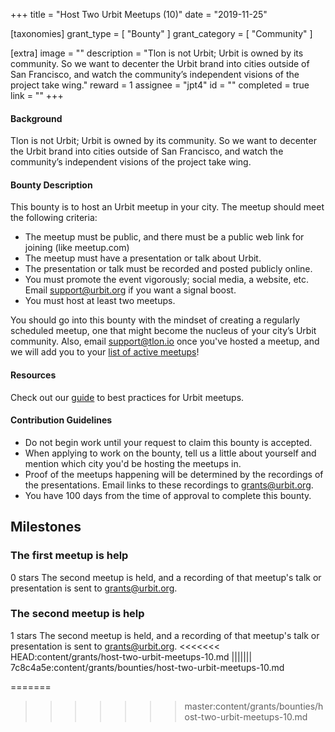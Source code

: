 +++
title = "Host Two Urbit Meetups (10)"
date = "2019-11-25"

[taxonomies]
grant_type = [ "Bounty" ]
grant_category = [ "Community" ]

[extra]
image = ""
description = "Tlon is not Urbit; Urbit is owned by its community. So we want to decenter the Urbit brand into cities outside of San Francisco, and watch the community’s independent visions of the project take wing."
reward = 1
assignee = "jpt4"
id = ""
completed = true
link = ""
+++

#### Background

Tlon is not Urbit; Urbit is owned by its community. So we want to decenter the Urbit brand into cities outside of San Francisco, and watch the community’s independent visions of the project take wing.

#### Bounty Description

This bounty is to host an Urbit meetup in your city. The meetup should meet the following criteria:

- The meetup must be public, and there must be a public web link for joining (like meetup.com)
- The meetup must have a presentation or talk about Urbit.
- The presentation or talk must be recorded and posted publicly online.
- You must promote the event vigorously; social media, a website, etc. Email support@urbit.org if you want a signal boost.
- You must host at least two meetups.

You should go into this bounty with the mindset of creating a regularly scheduled meetup, one that might become the nucleus of your city’s Urbit community. Also, email support@tlon.io once you've hosted a meetup, and we will add you to your [list of active meetups](https://urbit.org/community/meetups/)!

#### Resources

Check out our [guide](https://urbit.org/community/hosting-a-meetup/) to best practices for Urbit meetups.

#### Contribution Guidelines

- Do not begin work until your request to claim this bounty is accepted.
- When applying to work on the bounty, tell us a little about yourself and mention which city you'd be hosting the meetups in.
- Proof of the meetups happening will be determined by the recordings of the presentations. Email links to these recordings to grants@urbit.org.
- You have 100 days from the time of approval to complete this bounty.

## Milestones

### The first meetup is help

0 stars
The second meetup is held, and a recording of that meetup's talk or presentation is sent to grants@urbit.org.

### The second meetup is help

1 stars
The second meetup is held, and a recording of that meetup's talk or presentation is sent to grants@urbit.org.
<<<<<<< HEAD:content/grants/host-two-urbit-meetups-10.md
||||||| 7c8c4a5e:content/grants/bounties/host-two-urbit-meetups-10.md

=======

> > > > > > > master:content/grants/bounties/host-two-urbit-meetups-10.md
